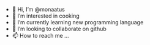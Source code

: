 - 👋 Hi, I’m @monaatus
- 👀 I’m interested in cooking
- 🌱 I’m currently learning new programming language
- 💞️ I’m looking to collaborate on github
- 📫 How to reach me ...

<!---
monaatus/monaatus is a ✨ special ✨ repository because its `README.md` (this file) appears on your GitHub profile.
You can click the Preview link to take a look at your changes.
--->

